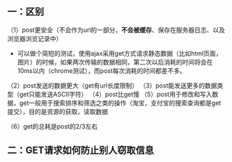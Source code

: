## 一：区别

（1）post更安全（不会作为url的一部分，**不会被缓存**、保存在服务器日志、以及浏览器浏览记录中）

- 可以做个简短的测试，使用ajax采用get方式请求静态数据（比如html页面，图片）的时候，如果两次传输的数据相同，第二次以后消耗的时间将会在10ms以内（chrome测试），而post每次消耗的时间都差不多。

（2）post发送的数据更大（get有url长度限制）
（3）post能发送更多的数据类型（get只能发送ASCII字符）
（4）post比get慢
（5）post用于修改和写入数据，get一般用于搜索排序和筛选之类的操作（淘宝，支付宝的搜索查询都是get提交），目的是资源的获取，读取数据

（6）get的总耗是post的2/3左右



## 二：GET请求如何防止别人窃取信息

